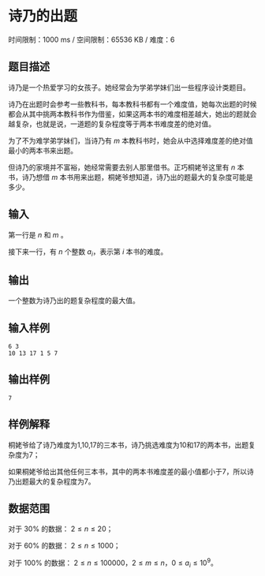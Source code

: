 # 诗乃的出题

时间限制：1000 ms / 空间限制：65536 KB / 难度：6

## 题目描述

诗乃是一个热爱学习的女孩子。她经常会为学弟学妹们出一些程序设计类题目。

诗乃在出题时会参考一些教科书，每本教科书都有一个难度值，她每次出题的时候都会从其中挑两本教科书作为借鉴，如果这两本书的难度相差越大，她出的题就会越复杂，也就是说，一道题的复杂程度等于两本书难度差的绝对值。

为了不为难学弟学妹们，当诗乃有 $m$ 本教科书时，她会从中选择难度差的绝对值最小的两本书来出题。

但诗乃的家境并不富裕，她经常需要去别人那里借书。正巧桐姥爷这里有 $n$ 本书，诗乃想借 $m$ 本书用来出题，桐姥爷想知道，诗乃出的题最大的复杂度可能是多少。

## 输入

第一行是 $n$ 和 $m$ 。

接下来一行，有 $n$ 个整数 $a_i$，表示第 $i$ 本书的难度。

## 输出

一个整数为诗乃出的题复杂程度的最大值。

## 输入样例

    6 3
    10 13 17 1 5 7

## 输出样例

    7

## 样例解释

桐姥爷给了诗乃难度为1,10,17的三本书，诗乃挑选难度为10和17的两本书，出题复杂度为7；

如果桐姥爷给出其他任何三本书，其中的两本书难度差的最小值都小于7，所以诗乃出题最大的复杂程度为7。

## 数据范围

对于 $30\%$ 的数据： $2\leq n\leq 20$；

对于 $60\%$ 的数据： $2\leq n\leq 1000$；

对于 $100\%$ 的数据： $2\leq n\leq 100000， 2\leq m\leq n， 0\leq a_i\leq 10^9$。
